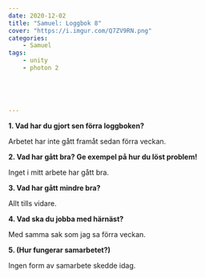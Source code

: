 ```yaml
---
date: 2020-12-02
title: "Samuel: Loggbok 8"
cover: "https://i.imgur.com/Q7ZV9RN.png"
categories: 
    - Samuel
tags:
    - unity
    - photon 2





---
```


 **1. Vad har du gjort sen förra loggboken?**

Arbetet har inte gått framåt sedan förra veckan.



 **2. Vad har gått bra? Ge exempel på hur du löst problem!**

Inget i mitt arbete har gått bra.




 **3. Vad har gått mindre bra?**

Allt tills vidare.



**4. Vad ska du jobba med härnäst?**

Med samma sak som jag sa förra veckan.



**5. (Hur fungerar samarbetet?)**

Ingen form av samarbete skedde idag.
